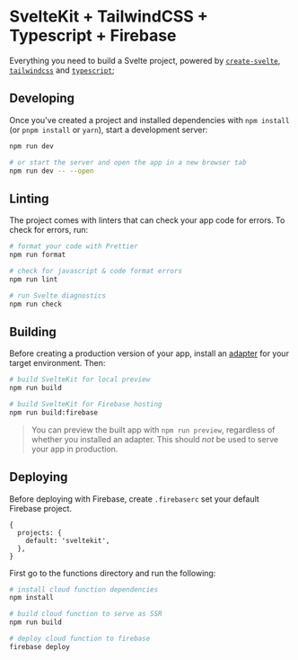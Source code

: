 # SvelteKit + TailwindCSS + Typescript + Firebase

Everything you need to build a Svelte project, powered by [`create-svelte`](https://github.com/sveltejs/kit/tree/master/packages/create-svelte), [`tailwindcss`](https://tailwindcss.com) and [`typescript`](https://www.typescriptlang.org);

## Developing

Once you've created a project and installed dependencies with `npm install` (or `pnpm install` or `yarn`), start a development server:

```bash
npm run dev

# or start the server and open the app in a new browser tab
npm run dev -- --open
```

## Linting

The project comes with linters that can check your app code for errors. To check for errors, run:

```bash
# format your code with Prettier
npm run format

# check for javascript & code format errors
npm run lint

# run Svelte diagnostics
npm run check
```

## Building

Before creating a production version of your app, install an [adapter](https://kit.svelte.dev/docs#adapters) for your target environment. Then:

```bash
# build SvelteKit for local preview
npm run build

# build SvelteKit for Firebase hosting
npm run build:firebase
```

> You can preview the built app with `npm run preview`, regardless of whether you installed an adapter. This should _not_ be used to serve your app in production.

## Deploying

Before deploying with Firebase, create `.firebaserc` set your default Firebase project.

```json5
{
  projects: {
    default: 'sveltekit',
  },
}
```

First go to the functions directory and run the following:

```bash
# install cloud function dependencies
npm install

# build cloud function to serve as SSR
npm run build

# deploy cloud function to firebase
firebase deploy
```
